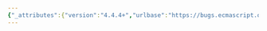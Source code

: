 ```yaml
---
{"_attributes":{"version":"4.4.4+","urlbase":"https://bugs.ecmascript.org/","maintainer":"dherman@mozilla.com"},"bug":{"bug_id":3641,"creation_ts":"2015-01-23 14:54:00 -0800","short_desc":"19.5.1.1 Error, 19.5.6.1.1 NativeError: Typo \"newTarget\" -> \"NewTarget\"","delta_ts":"2015-02-02 18:38:55 -0800","product":"Draft for 6th Edition","component":"editorial issue","version":"Rev 31: January 15, 2015 Draft","rep_platform":"All","op_sys":"All","bug_status":"RESOLVED","resolution":"FIXED","priority":"Normal","bug_severity":"normal","everconfirmed":true,"reporter":{"uid":"andrebargull","name":"André Bargull"},"assigned_to":{"uid":"allen","name":"Allen Wirfs-Brock"},"long_desc":[{"commentid":11652,"comment_count":0,"who":{"uid":"andrebargull","name":"André Bargull"},"bug_when":"2015-01-23 14:54:31 -0800","thetext":"19.5.1.1 Error ( message )\n19.5.6.1.1 NativeError ( message )\n\n- step 1: \"If newTarget\" -> \"If NewTarget\""},{"commentid":11827,"comment_count":1,"who":{"uid":"allen","name":"Allen Wirfs-Brock"},"bug_when":"2015-01-31 15:24:31 -0800","thetext":"fixed in rev32 editor's draft"},{"commentid":11977,"comment_count":2,"who":{"uid":"allen","name":"Allen Wirfs-Brock"},"bug_when":"2015-02-02 18:38:55 -0800","thetext":"fixed in rev32 draft"}]}}
---
```

